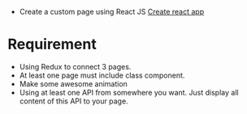 - Create a custom page using React JS [Create react app](https://github.com/facebook/create-react-app)
# Requirement
- Using Redux to connect 3 pages.
- At least one page must include class component.
- Make some awesome animation
- Using at least one API from somewhere you want. Just display all content of this API to your page.
